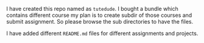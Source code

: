 I have created this repo named as `tutedude`. I bought a bundle which contains different course my plan is to create subdir of those courses and submit assignment. So please browse the sub directories to have the files.

I have added different `README.md` files for different assignments and projects.
